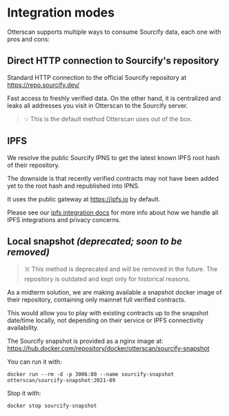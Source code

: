 # Integration modes

Otterscan supports multiple ways to consume Sourcify data, each one with pros and cons:

## Direct HTTP connection to Sourcify's repository

Standard HTTP connection to the official Sourcify repository at <https://repo.sourcify.dev/>

Fast access to freshly verified data. On the other hand, it is centralized and leaks all addresses you visit in Otterscan to the Sourcify server.

> 💡 This is the default method Otterscan uses out of the box.

## IPFS

We resolve the public Sourcify IPNS to get the latest known IPFS root hash of their repository.

The downside is that recently verified contracts may not have been added yet to the root hash and republished into IPNS.

It uses the public gateway at <https://ipfs.io> by default.

Please see our [ipfs integration docs](./ipfs.md) for more info about how we handle all IPFS integrations and privacy concerns.

## Local snapshot *(deprecated; soon to be removed)*

> ☠️ This method is deprecated and will be removed in the future. The repository is outdated and kept only for historical reasons.

As a midterm solution, we are making available a snapshot docker image of their repository, containing only mainnet full verified contracts.

This would allow you to play with existing contracts up to the snapshot date/time locally, not depending on their service or IPFS connectivity availability.

The Sourcify snapshot is provided as a nginx image at: <https://hub.docker.com/repository/docker/otterscan/sourcify-snapshot>

You can run it with:

```shell
docker run --rm -d -p 3006:80 --name sourcify-snapshot otterscan/sourcify-snapshot:2021-09
```

Stop it with:

```
docker stop sourcify-snapshot
```
